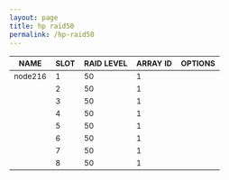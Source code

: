 ```yaml
---
layout: page
title: hp raid50
permalink: /hp-raid50
---
```


| <sub>NAME</sub> | <sub>SLOT</sub> | <sub>RAID LEVEL</sub> | <sub>ARRAY ID</sub> | <sub>OPTIONS</sub> |
| ---- | ---- | ---------- | -------- | ------- |
| <sub>node216</sub> | <sub>1</sub> | <sub>50</sub> | <sub>1</sub> |  |
|  | <sub>2</sub> | <sub>50</sub> | <sub>1</sub> |  |
|  | <sub>3</sub> | <sub>50</sub> | <sub>1</sub> |  |
|  | <sub>4</sub> | <sub>50</sub> | <sub>1</sub> |  |
|  | <sub>5</sub> | <sub>50</sub> | <sub>1</sub> |  |
|  | <sub>6</sub> | <sub>50</sub> | <sub>1</sub> |  |
|  | <sub>7</sub> | <sub>50</sub> | <sub>1</sub> |  |
|  | <sub>8</sub> | <sub>50</sub> | <sub>1</sub> |  |
